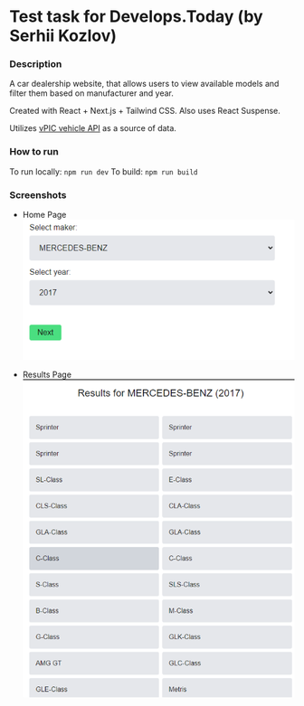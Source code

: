 # Test task for Develops.Today (by Serhii Kozlov)

### Description
A car dealership website, that allows users to view available models and filter them based on manufacturer and year. 

Created with React + Next.js + Tailwind CSS. Also uses React Suspense.

Utilizes [vPIC vehicle API](https://vpic.nhtsa.dot.gov/api/?ref=public_apis) as a source of data.

### How to run 
To run locally: `npm run dev`
To build: `npm run build`

### **Screenshots**
 - Home Page
  ![Home Page](home-page.png)

 - Results Page
  ![Results Page](results-page.png)